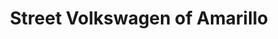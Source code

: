 ---
title: "Street Volkswagen of Amarillo"
url: /amarillo/street-volkswagen-of-amarillo/
shop: Autohaus
---